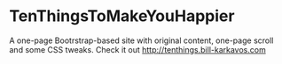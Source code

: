 # TenThingsToMakeYouHappier
A one-page Bootrstrap-based site with original content, one-page scroll and some CSS tweaks.
Check it out http://tenthings.bill-karkavos.com
